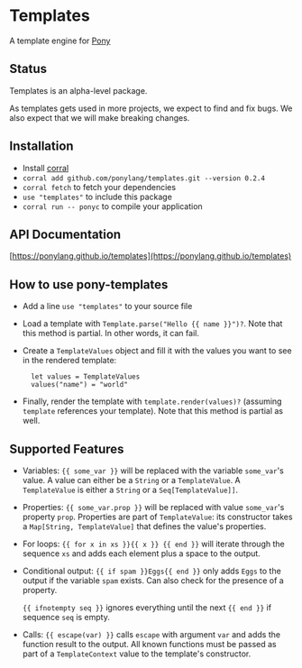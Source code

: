 # Templates

A template engine for [Pony](https://www.ponylang.io/)

## Status

Templates is an alpha-level package.

As templates gets used in more projects, we expect to find and fix bugs. We also expect that we will make breaking changes.

## Installation

* Install [corral](https://github.com/ponylang/corral)
* `corral add github.com/ponylang/templates.git --version 0.2.4`
* `corral fetch` to fetch your dependencies
* `use "templates"` to include this package
* `corral run -- ponyc` to compile your application

## API Documentation

[https://ponylang.github.io/templates](https://ponylang.github.io/templates)

## How to use pony-templates

* Add a line `use "templates"` to your source file
* Load a template with `Template.parse("Hello {{ name }}")?`. Note that this
  method is partial. In other words, it can fail.
* Create a `TemplateValues` object and fill it with the values you want to see
  in the rendered template:

  ```pony
    let values = TemplateValues
    values("name") = "world"
  ```

* Finally, render the template with `template.render(values)?` (assuming
  `template` references your template). Note that this method is partial as
  well.

## Supported Features

* Variables: `{{ some_var }}` will be replaced with the variable
  `some_var`'s value. A value can either be a `String` or a
  `TemplateValue`. A `TemplateValue` is either a `String` or a
  `Seq[TemplateValue]]`.
* Properties: `{{ some_var.prop }}` will be replaced with value `some_var`'s
  property `prop`. Properties are part of `TemplateValue`: its constructor
  takes a `Map[String, TemplateValue]` that defines the value's properties.
* For loops: `{{ for x in xs }}{{ x }} {{ end }}` will iterate through the
  sequence `xs` and adds each element plus a space to the output.
* Conditional output: `{{ if spam }}Eggs{{ end }}` only adds `Eggs` to the
  output if the variable `spam` exists. Can also check for the presence of a
  property.

  `{{ ifnotempty seq }}` ignores everything until the next `{{ end }}` if
  sequence ``seq`` is empty.
* Calls: `{{ escape(var) }}` calls `escape` with argument `var` and adds
  the function result to the output. All known functions must be passed as part
  of a `TemplateContext` value to the template's constructor.
